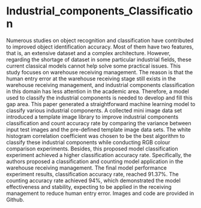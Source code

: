 # Industrial_components_Classification
Numerous studies on object recognition and classification have contributed to improved object identification accuracy. Most of them have two features, that is, an extensive dataset and a complex architecture. However, regarding the shortage of dataset in some particular industrial fields, these current classical models cannot help solve some practical issues. This study focuses on warehouse receiving management. The reason is that the human entry error at the warehouse receiving stage still exists in the warehouse receiving management, and industrial components classification in this domain has less attention in the academic area. Therefore, a model used to classify the industrial components is needed to develop and fill this gap area. This paper generated a straightforward machine learning model to classify various industrial components. A collected mini image data set introduced a template image library to improve industrial components classification and count accuracy rate by comparing the variance between input test images and the pre-defined template image data sets. The white histogram correlation coefficient was chosen to be the best algorithm to classify these industrial components while conducting RGB colour comparison experiments. Besides, this proposed model classification experiment achieved a higher classification accuracy rate.  Specifically, the authors proposed a classification and counting model application in the warehouse receiving management. The final model performance experiment results, classification accuracy rate, reached 91.37%. The counting accuracy rate achieved 94%, which demonstrated the model effectiveness and stability, expecting to be applied in the receiving management to reduce human entry error. Images and code are provided in Github.
